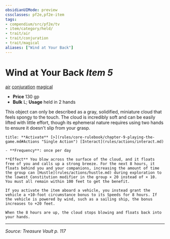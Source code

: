 ```yaml
---
obsidianUIMode: preview
cssclasses: pf2e,pf2e-item
tags:
- compendium/src/pf2e/tv
- item/category/held/
- trait/air
- trait/conjuration
- trait/magical
aliases: ["Wind at Your Back"]
---
```

# Wind at Your Back *Item 5*  
[air](rules/traits/air.md "Air Energy & Element Trait")  [conjuration](rules/traits/conjuration.md "Conjuration School Trait")  [magical](rules/traits/magical.md "Magical Item Trait")  

- **Price** 130 gp
- **Bulk** L; **Usage** held in 2 hands

This object can only be described as a gray, solidified, miniature cloud that feels spongy to the touch. The cloud is incredibly soft and can be easily lifted with little effort, though its ephemeral nature requires using two hands to ensure it doesn't slip from your grasp.

```ad-embed-ability
title: **Activate** [>](rules/core-rulebook/chapter-9-playing-the-game.md#Actions "Single Action") [Interact](rules/actions/interact.md)

- **Frequency**: once per day

**Effect** You blow across the surface of the cloud, and it floats free of you and calls up a strong breeze. For the next 8 hours, it floats behind you and your companions, increasing the amount of time the group can [Hustle](rules/actions/hustle.md) during exploration to the lowest Constitution modifier in the group × 20 instead of × 10. You must all remain within 100 feet to get the benefit.

If you activate the item aboard a vehicle, you instead grant the vehicle a +10-foot circumstance bonus to its Speeds for 8 hours. If the vehicle is powered by wind, such as a sailing ship, the bonus increases to +20 feet.

When the 8 hours are up, the cloud stops blowing and floats back into your hands.
```


---
*Source: Treasure Vault p. 117*